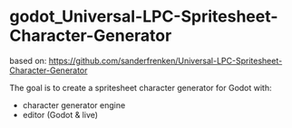 # godot_Universal-LPC-Spritesheet-Character-Generator

based on: https://github.com/sanderfrenken/Universal-LPC-Spritesheet-Character-Generator

The goal is to create a spritesheet character generator for Godot with:

- character generator engine
- editor (Godot & live)
